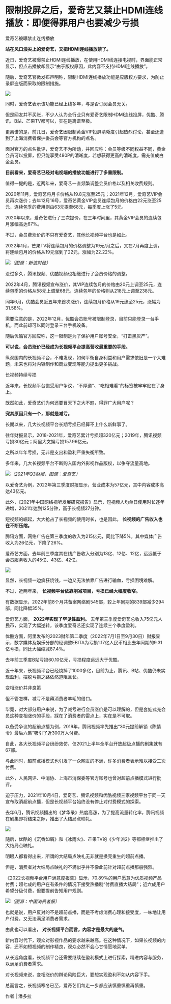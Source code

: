 # 限制投屏之后，爱奇艺又禁止HDMI连线播放：即便得罪用户也要减少亏损

爱奇艺被曝禁止连线播放

**站在风口浪尖上的爱奇艺，又把HDMI连线播放禁了。**

近日，爱奇艺被曝禁止HDMI连线播放，在使用HDMI线连接电视时，界面能正常显示，但点击播放却显示“由于版权原因，此内容不支持HDMI连线播放”。

随后，爱奇艺官微发布声明称，限制HDMI连线播放功能是应版权方要求，为防止录屏盗版而采取的限制措施。

![](https://inews.gtimg.com/newsapp_bt/0/15614639159/1000)

同时，爱奇艺表示该功能已经上线多年，与是否订阅会员无关。

但是网友并不买账，不少人认为全行业只有爱奇艺限制HDMI连线投屏，优酷、腾讯、B站、芒果TV都可以，实在是离谱至极。

更离谱的是，前几日，爱奇艺因限制黄金VIP投屏清晰度引起热烈讨论，甚至还遭到了上海消费者保护委员会等官方机构的点名。

面对官方的点名批评，爱奇艺不为所动，并回应称：会员等级不同权益不同，黄金会员可以投屏，但只能享受480P的清晰度，若想获得更高的清晰度，需充值成白金会员。

**目前看来，爱奇艺已经对电视端的播放功能进行了多重限制。**

值得一提的是，近两年来，爱奇艺一直频繁调整会员价格以及相关收费规则。

2020年11月，爱奇艺将月卡价格从19.8元涨至25元；2021年12月，爱奇艺VIP会员再次涨价；去年12月16号，爱奇艺黄金VIP会员连续包月的价格由22元涨至25元，连续包季的费用则由63元提至68元，每季度上涨了5元。

2020年以来，爱奇艺进行了三次提价，在三年时间里，其黄金VIP会员的连续包月涨幅高达67%。

不过，会员费涨价的不只有爱奇艺，其他长视频平台也是如此。

2022年1月，芒果TV将连续包月的价格调整为19元/月之后，又在7月再度上调，将连续包月的价格从19元涨到了22元，涨幅为22.22%。

![](https://inews.gtimg.com/newsapp_bt/0/15614639174/1000)_（图源：新浪财经）_

没过多久，腾讯视频、优酷视频也相继进行了会员价格的调整。

2022年4月，腾讯视频宣布涨价，其VIP连续包月的价格由20元上调至25元，连续包季的价格从58元上调至68元，连续包年的价格则从218元上调至238元。

同年6月，优酷会员近五年来首次涨价，连续包月价格从19元涨至25元，涨幅为31.58%。

需要注意的是，2022年12月，优酷会员账号被限制登录，目前只能登录一台手机，而此前却可以同时登录三台手机设备。

随后优酷官方回应称，这一限制是为了保护用户账号安全，“打击黑灰产”。

**可以说，会员涨价已经成为长视频平台提高营收最重要的手段。**

纵观国内的长视频平台，不难发现，如何平衡自身利益和用户需求依旧是一个大难题，未来也将对内容制作和商业变现等能力提出更多挑战。

长视频持续亏损

近年来，长视频平台饱受用户争议，“不厚道”、“吃相难看”的标签被牢牢贴在了身上。

既然如此，爱奇艺们为何还要冒天下之大不韪，得罪广大用户呢？

**究其原因只有一个，那就是减亏。**

长期以来，几大长视频平台长期亏损已经算不上什么新鲜事了。

往年财报显示，2018-2021年，爱奇艺累计亏损超320亿元；2019年，腾讯视频亏损30亿元；阿里大文娱亏损157.96亿元。

之所以年年亏损，无非是支出和盈利严重失衡所致。

多年来，几大长视频平台不断购入国内外影视作品版权，以争夺流量高地。

![](https://inews.gtimg.com/newsapp_bt/0/15614639158/1000)_（2021年Q3财报，图源：爱奇艺）_

以爱奇艺为例，2022年第三季度财报显示，营业成本为57亿元，其中内容成本高达43亿元。

此外，《2021年中国网络视听发展研究报告》显示，短视频人均单日使用时长逐年递增，2021年达到125分钟，高于长视频27分钟。

短视频的崛起，大大抢占了长视频的使用时长，也是因此， **长视频的广告收入也在不断压缩。**

腾讯方面，网络广告在第三季度的收入为215亿元，同比下降5%，其中媒体广告收入为26亿元，下降了26%。

爱奇艺方面，去年前三季度其在线广告收入分别为13亿、12亿、12亿，远远低于会员服务收入的45亿、43亿、42亿。

![](https://inews.gtimg.com/newsapp_bt/0/15614639152/1000)

显然，长视频一边疯狂烧钱，一边又无法依靠广告进行输血，亏损困境难解。

不过，近两年来， **长视频平台依靠削减项目，亏损已经大幅度收窄。**

有数据显示，2022年前8个月共备案网络剧545部，较上年同期的839部减少294部，同比降幅35%。

爱奇艺方面， **2022年实现了罕见性盈利。** 去年第三季度爱奇艺总收入75亿元人民币，实现了大幅逆转，该季度爱奇艺还实现了连续三个季度盈利。

优酷方面，阿里发布的2023财年第二季度（2022年7月1日至9月30日）财报显示，数字媒体及娱乐分部的经调整EBITA为亏损1.17亿人民币相比去年同期的9.31亿亏损，同比大幅缩减87.4%。

去年前三季度B站亏损60.10亿元，亏损程度远远大于优酷。

近十年来，长视频平台已经烧掉了1000多亿，目前为止，腾讯、B站、优酷仍未实现盈利，摆脱亏损之路依然道阻且长。

变相涨价并非良策

但不管怎样，减亏不是薅消费者羊毛的借口。

毕竟，对大部分用户来说，为了减亏进行会员涨价是可以理解的，但是套娃式充会员这种变相涨价的手段，踩在了消费者的雷点上，实在是不可取。

以备受争议的超前点播为例，2019年，腾讯视频率先推出“30元提前解锁《陈情令》最后六集”吸引了近300万人付费。

自此，各大长视频平台纷纷效仿，仅2021上半年全平台开放超级点播的剧集就有67部。

与此同时，超前点播模式也引发了一众网友的不满，许多消费者表示难以接受二次付费。

此外，人民网评、中消协、上海市消保委等官方账号也曾对超前点播模式进行批评。

迫于压力，2021年10月4日，爱奇艺、腾讯视频和优酷视频三家视频平台于同一天宣布取消超前点播，但是长视频平台始终没有停止对付费模式的探索。

去年6月，腾讯视频播出的《梦华录》热度高涨，为了提高流量转化率，腾讯视频在剧集即将结束之际，推出了大结局点映礼。

![](https://inews.gtimg.com/newsapp_bt/0/15614639172/1000)

随后，优酷的《沉香如屑》和《冰雨火》、芒果TV的《少年派2》等都相继推出了大结局点映礼。

明眼人都看得出来，所谓的大结局点映礼无非就是换壳重生的超前点播。

但是，消费者对大结局点映礼的不满似乎并不像此前针对超前点播那般强烈。

《2022长视频平台用户满意度报告》显示，70.89%的用户愿意为优质视频产品付费；超七成的用户在有条件的情况下接受热播剧“付费直播大结局”；近六成用户希望分级付费，但要提前告知用户规则。

![](https://inews.gtimg.com/newsapp_bt/0/15614639155/1000)_（图源：中国消费者报）_

也就是说，用户反对的不是超前点播，而是不考虑消费心理和接受度，一味地让用户付费，又无法满足消费者需求。

由此也可以看出， **对长视频平台而言，内容才是最大的底气。**

新内容时代下，观众对影视作品的要求越来越高。在这种情况下，如果长视频的内容，还不如短视频的制作精良，观众必然不会心甘情愿地买单。

从长远角度看，长视频平台还需要继续在盈利模式上进行探索，精进内容与服务，以满足消费者需求。

对长视频来说，变相涨价的舆论风险巨大，要想实现盈利不如从内容下手。

总而言之，长视频寒冬已至，爱奇艺们每走一步都应该慎重慎重再慎重。

作者 | 潘多拉

